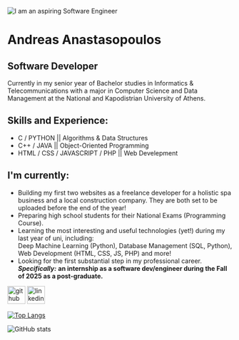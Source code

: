 ![I am an aspiring Software Engineer](https://github.com/user-attachments/assets/9a401d45-582a-49fb-b37f-fec75754eb65)
#  Andreas Anastasopoulos
## Software Developer
Currently in my senior year of Bachelor studies in Informatics & Telecommunications with a major in Computer Science and Data Management at the National and Kapodistrian University of Athens.

## Skills and Experience:
* C / PYTHON || Algorithms & Data Structures
* C++ / JAVA || Object-Oriented Programming
* HTML / CSS / JAVASCRIPT / PHP || Web Develepment

## I'm currently:
- Building my first two websites as a freelance developer for a holistic spa business and a local construction company. They are both set to be uploaded before the end of the year! 
- Preparing high school students for their National Exams (Programming Course).
- Learning the most interesting and useful technologies (yet!) during my last year of uni, including: <br>
Deep Machine Learning (Python), Database Management (SQL, Python), Web Development (HTML, CSS, JS, PHP) and more!
- Looking for the first substantial step in my professional career. <br>
***Specifically:*** **an internship as a software dev/engineer during the Fall of 2025 as a post-graduate.**


[<img src='https://cdn.jsdelivr.net/npm/simple-icons@3.0.1/icons/github.svg' alt='github' height='40'>](https://github.com/AndreasAnastasopoulos)  [<img src='https://cdn.jsdelivr.net/npm/simple-icons@3.0.1/icons/linkedin.svg' alt='linkedin' height='40'>](https://www.linkedin.com/in/andreas-anastasopoulos-9904a0244/)  

[![Top Langs](https://github-readme-stats.vercel.app/api/top-langs/?username=AndreasAnastasopoulos)](https://github.com/anuraghazra/github-readme-stats)

![GitHub stats](https://github-readme-stats.vercel.app/api?username=AndreasAnastasopoulos&show_icons=true)  

